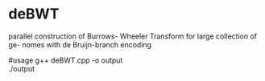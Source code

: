 # deBWT
parallel construction of Burrows- Wheeler Transform for large collection of ge- nomes with de Bruijn-branch encoding

#usage
g++ deBWT.cpp -o output  
./output
